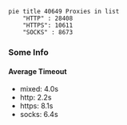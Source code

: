 
```mermaid
pie title 40649 Proxies in list
    "HTTP" : 28408
    "HTTPS": 10611
    "SOCKS" : 8673
```

### Some Info
#### Average Timeout

- mixed: 4.0s
- http: 2.2s
- https: 8.1s
- socks: 6.4s